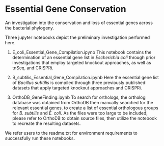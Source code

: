 # Essential Gene Conservation
An investigation into the conservation and loss of essential genes across the bacterial phylogeny. 

Three jupyter notebooks depict the preliminary investigation performed here. 

1. E_coli_Essential_Gene_Compilation.ipynb
This notebook contains the determination of an essential gene list in *Escherichia coli* through prior investigations that employ targeted knockout approaches, as well as tnSeq, and CRISPRi.

2. B_subtilis_Essential_Gene_Compilation.ipynb
Here the essential gene list of *Bacillus subtilis* is compiled through three previously published datasets that apply targeted knockout approaches and CRISPRi.

3. OrthoDB_GeneFinding.ipynb
To search for orthologs, the ortholog database was obtained from OrthoDB then manually searched for the relevant essential genes, to create a list of essential orthologous groups for *B. subtilis* and *E. coli*. As the files were too large to be included, please refer to OrthoDB to obtain source files, then utilize the notebook to recreate the resulting datasets.

We refer users to the readme.txt for environment requirements to successfully run these notebooks.
